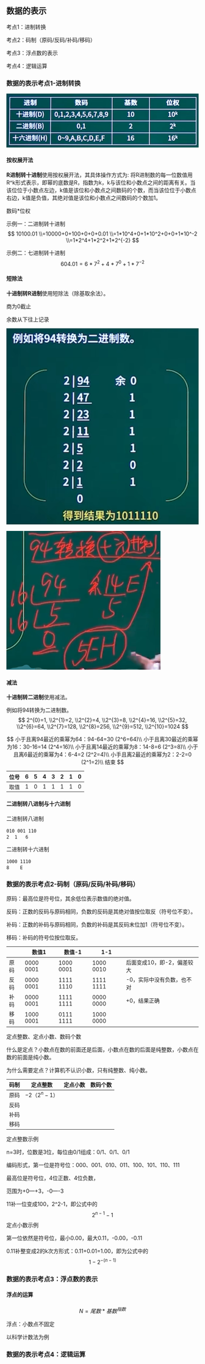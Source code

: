 

## 数据的表示

考点1：进制转换

考点2：码制（原码/反码/补码/移码）

考点3：浮点数的表示

考点4：逻辑运算

### 数据的表示考点1-进制转换

![image-20231206000745395](软考中级软件设计师学习笔记.assets/image-20231206000745395.png)

#### 按权展开法

**R进制转十进制**使用按权展开法，其具体操作方式为: 将R进制数的每一位数值用R^k形式表示，即幂的底数是R，指数为k，k与该位和小数点之间的距离有关。当该位位于小数点左边，k值是该位和小数点之间数码的个数，而当该位位于小数点右边，k值是负值，其绝对值是该位和小数点之间数码的个数加1。

数码*位权



示例一：二进制转十进制
$$
10100.01
\\=10000+0+100+0+0+0.01
\\=1*10^4+0+1*10^2+0+0+1*10^-2
\\=1*2^4+1*2^2+1*2^{-2}
$$




示例二：七进制转十进制
$$
604.01
=6*7^2+4*7^0+1*7^{-2}
$$




#### 短除法

**十进制转R进制**使用短除法（除基取余法）。

商为0截止

余数从下往上记录

![image-20231207000930254](软考中级软件设计师学习笔记.assets/image-20231207000930254.png)

![image-20231207001212409](软考中级软件设计师学习笔记.assets/image-20231207001212409.png)

#### 减法

**十进制转二进制**使用减法。

例如将94转换为二进制数。
$$
2^{0}=1,
\\2^{1}=2,
\\2^{2}=4,
\\2^{3}=8,
\\2^{4}=16,
\\2^{5}=32,
\\2^{6}=64,
\\2^{7}=128,
\\2^{8}=256,
\\2^{9}=512,
\\2^{10}=1024
$$


$$
小于且离94最近的乘幂为64：94-64=30 (2^6=64)\\
小于且离30最近的乘幂为16：30-16=14 (2^4=16)\\
小于且离14最近的乘幂为8：14-8=6 (2^3=8)\\
小于且离6最近的乘幂为4：6-4=2 (2^2=4)\\
小手且离2最近的乘幂为2：2-2=0 (2^1=2)\\
结束
$$

| 位号 | 6    | 5    | 4    | 3    | 2    | 1    | 0    |
| ---- | ---- | ---- | ---- | ---- | ---- | ---- | ---- |
| 取值 | 1    | 0    | 1    | 1    | 1    | 1    | 0    |

#### 二进制转八进制与十六进制

二进制转八进制

~~~
010 001 110
2  1   6
~~~

二进制转十六进制

~~~
1000 1110
8    E
~~~

### 数据的表示考点2-码制（原码/反码/补码/移码）

原码：最高位是符号位，其余低位表示数值的绝对值。

反码：正数的反码与原码相同，负数的反码是其绝对值按位取反（符号位不变）。

补码：正数的补码与原码相同，负数的补码是其反码末位加1（符号位不变）。

移码：补码的符号位按位取反。

|      | 数值1     | 数值-1    | 1-1       |                            |
| ---- | --------- | --------- | --------- | -------------------------- |
| 原码 | 0000 0001 | 1000 0001 | 1000 0010 | 后面变成10，即-2，偏差较大 |
| 反码 | 0000 0001 | 1111 1110 | 1111 1111 | -0，实际中没有负数，也不对 |
| 补码 | 0000 0001 | 1111 1111 | 0000 0000 | +0，结果正确               |
| 移码 | 1000 0001 | 0111 1111 | 1000 0000 |                            |

定点整数、定点小数、数码个数

什么是定点？小数点在数的前面还是后面，小数点在数的后面是纯整数，小数点在数的前面是纯小数。

为什么需要定点？计算机不认识小数，只有纯整数、纯小数。

| 码制 | 定点整数      | 定点小数 | 数码个数 |
| ---- | ------------- | -------- | -------- |
| 原码 | $-2（2^n-1）$ |          |          |
| 反码 |               |          |          |
| 补码 |               |          |          |
| 移码 |               |          |          |

定点整数示例

n=3时，位数是3位，每位由0/1组成：0/1、0/1、0/1

编码形式，第一位是符号位：000、001、010、011、100、101、110、111

最高位是符号位，4位正数、4位负数，

范围为+0—+3，-0—-3

11补一位变成100，2^2-1，即公式中的
$$
2^{n-1}-1
$$
定点小数示例

第一位依然是符号位，最小0.00，最大0.11，-0.00，-0.11

0.11补整变成2的k次方形式：0.11+0.01=1.00，即为公式中的
$$
1-2^{-(n-1)}
$$


### 数据的表示考点3：浮点数的表示

#### 浮点的运算

$$
N=尾数*基数^{指数}
$$

浮点：小数点不固定

以科学计数法为例















### 数据的表示考点4：逻辑运算